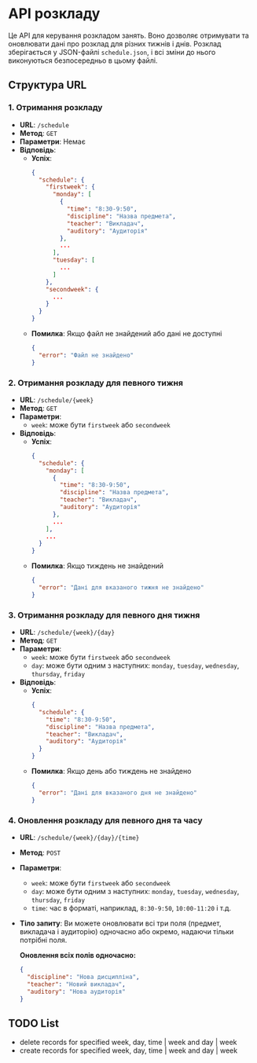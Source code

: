 # API розкладу

Це API для керування розкладом занять. Воно дозволяє отримувати та оновлювати дані про розклад для різних тижнів і днів.
Розклад зберігається у JSON-файлі `schedule.json`, і всі зміни до нього виконуються безпосередньо в цьому файлі.

## Структура URL

### 1. Отримання розкладу

- **URL**: `/schedule`
- **Метод**: `GET`
- **Параметри**: Немає
- **Відповідь**:
  - **Успіх**:
    ```json
    {
      "schedule": {
        "firstweek": {
          "monday": [
            {
              "time": "8:30-9:50",
              "discipline": "Назва предмета",
              "teacher": "Викладач",
              "auditory": "Аудиторія"
            },
            ...
          ],
          "tuesday": [
            ...
          ]
        },
        "secondweek": {
          ...
        }
      }
    }
    ```
  - **Помилка**: Якщо файл не знайдений або дані не доступні
    ```json
    {
      "error": "Файл не знайдено"
    }
    ```

### 2. Отримання розкладу для певного тижня

- **URL**: `/schedule/{week}`
- **Метод**: `GET`
- **Параметри**:
  - `week`: може бути `firstweek` або `secondweek`
- **Відповідь**:
  - **Успіх**:
    ```json
    {
      "schedule": {
        "monday": [
          {
            "time": "8:30-9:50",
            "discipline": "Назва предмета",
            "teacher": "Викладач",
            "auditory": "Аудиторія"
          },
          ...
        ],
        ...
      }
    }
    ```
  - **Помилка**: Якщо тиждень не знайдений
    ```json
    {
      "error": "Дані для вказаного тижня не знайдено"
    }
    ```

### 3. Отримання розкладу для певного дня тижня

- **URL**: `/schedule/{week}/{day}`
- **Метод**: `GET`
- **Параметри**:
  - `week`: може бути `firstweek` або `secondweek`
  - `day`: може бути одним з наступних: `monday`, `tuesday`, `wednesday`, `thursday`, `friday`
- **Відповідь**:
  - **Успіх**:
    ```json
    {
      "schedule": {
        "time": "8:30-9:50",
        "discipline": "Назва предмета",
        "teacher": "Викладач",
        "auditory": "Аудиторія"
      }
    }
    ```
  - **Помилка**: Якщо день або тиждень не знайдено
    ```json
    {
      "error": "Дані для вказаного дня не знайдено"
    }
    ```

### 4. Оновлення розкладу для певного дня та часу

- **URL**: `/schedule/{week}/{day}/{time}`
- **Метод**: `POST`
- **Параметри**:
  - `week`: може бути `firstweek` або `secondweek`
  - `day`: може бути одним з наступних: `monday`, `tuesday`, `wednesday`, `thursday`, `friday`
  - `time`: час в форматі, наприклад, `8:30-9:50`, `10:00-11:20` і т.д.
- **Тіло запиту**:
  Ви можете оновлювати всі три поля (предмет, викладача і аудиторію) одночасно або окремо, надаючи тільки потрібні поля.

  **Оновлення всіх полів одночасно:**
  ```json
  {
    "discipline": "Нова дисципліна",
    "teacher": "Новий викладач",
    "auditory": "Нова аудиторія"
  }

## TODO List
- delete records for specified week, day, time | week and day | week
- create records for specified week, day, time | week and day | week

